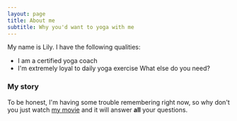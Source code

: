 ```yaml
---
layout: page
title: About me
subtitle: Why you'd want to yoga with me
---
```


My name is Lily. I have the following qualities:

- I am a certified yoga coach
- I'm extremely loyal to daily yoga exercise
What else do you need?

### My story

To be honest, I'm having some trouble remembering right now, so why don't you just watch [my movie](https://en.wikipedia.org/wiki/The_Princess_Bride_%28film%29) and it will answer **all** your questions.
